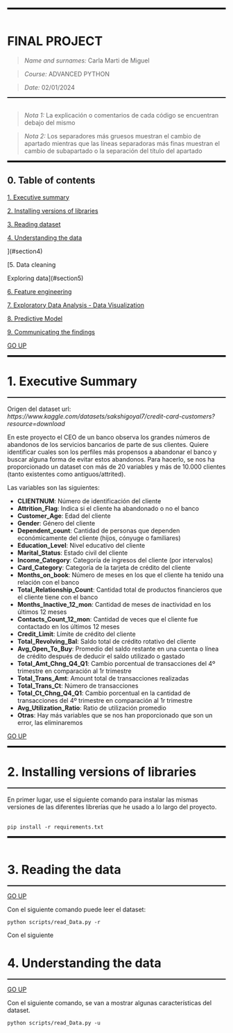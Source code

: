 
<a id="section0"></a>

<div style="border-top: 4px solid black;"></div>
<br>

# FINAL PROJECT

> *Name and surnames:* Carla Marti de Miguel

> *Course:* ADVANCED PYTHON

> *Date:* 02/01/2024

<div style="border-top: 2px solid black;"></div>

<br>

> *Nota 1:* La explicación o comentarios de cada código se encuentran debajo del mismo

> *Nota 2:* Los separadores más gruesos muestran el cambio de apartado mientras que las líneas separadoras más finas muestran el cambio de subapartado o la separación del título del apartado

<div style="border-top: 4px solid black;"></div>


## 0. Table of contents

[1. Executive summary](#section1)

[2.   Installing versions of libraries](#section2)

[3.   Reading dataset](#section3)

[4.   Understanding the data](#section4)

](#section4)

[5.   Data cleaning 

Exploring data](#section5)

[6.   Feature engineering](#section6)

[7.   Exploratory Data Analysis - Data Visualization](#section7)

[8.   Predictive Model](#section8)

[9.   Communicating the findings](#section9)

[GO UP](#section0)

<div style="border-top: 4px solid black;"></div>

<a id="section1"></a>
# 1. Executive Summary

<div style="border-top: 2px solid black;"></div>

<br>
Origen del dataset url: <i>https://www.kaggle.com/datasets/sakshigoyal7/credit-card-customers?resource=download</i>

En este proyecto el CEO de un banco observa los grandes números de abandonos de los servicios bancarios de parte de sus clientes. Quiere identificar cuales son los perfiles más propensos a abandonar el banco y buscar alguna forma de evitar estos abandonos. Para hacerlo, se nos ha proporcionado un dataset con más de 20 variables y más de 10.000 clientes (tanto existentes como antiguos/attrited).

Las variables son las siguientes:

- **CLIENTNUM**: Número de identificación del cliente
- **Attrition_Flag**: Indica si el cliente ha abandonado o no el banco
- **Customer_Age**: Edad del cliente
- **Gender**: Género del cliente
- **Dependent_count**: Cantidad de personas que dependen económicamente del cliente (hijos, cónyuge o familiares)
- **Education_Level**: Nivel educativo del cliente
- **Marital_Status**: Estado civil del cliente
- **Income_Category**: Categoría de ingresos del cliente (por intervalos)
- **Card_Category**: Categoría de la tarjeta de crédito del cliente
- **Months_on_book**: Número de meses en los que el cliente ha tenido una relación con el banco
- **Total_Relationship_Count**: Cantidad total de productos financieros que el cliente tiene con el banco
- **Months_Inactive_12_mon**: Cantidad de meses de inactividad en los últimos 12 meses
- **Contacts_Count_12_mon**: Cantidad de veces que el cliente fue contactado en los últimos 12 meses
- **Credit_Limit**: Límite de crédito del cliente
- **Total_Revolving_Bal**: Saldo total de crédito rotativo del cliente
- **Avg_Open_To_Buy**: Promedio del saldo restante en una cuenta o línea de crédito después de deducir el saldo utilizado o gastado
- **Total_Amt_Chng_Q4_Q1**: Cambio porcentual de transacciones del 4º trimestre en comparación al 1r trimestre
- **Total_Trans_Amt**: Amount total de transacciones realizadas
- **Total_Trans_Ct**: Número de transacciones
- **Total_Ct_Chng_Q4_Q1**: Cambio porcentual en la cantidad de transacciones del 4º trimestre en comparación al 1r trimestre
- **Avg_Utilization_Ratio**: Ratio de utilización promedio
- **Otras**: Hay más variables que se nos han proporcionado que son un error, las eliminaremos


[GO UP](#section0)

<div style="border-top: 4px solid black;"></div>

<a id="section2"></a>
# 2. Installing versions of libraries
<div style="border-top: 2px solid black;"></div>
<br>
En primer lugar, use el siguiente comando para instalar las mismas versiones de las diferentes librerías que he usado a lo largo del proyecto.<br><br>

    pip install -r requirements.txt


<div style="border-top: 4px solid black;"></div>
<a id="section3"></a>
<br>

# 3. Reading the data 

<div style="border-top: 2px solid black;"></div>


[GO UP](#section0)

Con el siguiente comando puede leer el dataset:

    python scripts/read_Data.py -r

Con el siguiente

<a id="section3"></a>

# 4. Understanding the data 

<div style="border-top: 2px solid black;"></div>


[GO UP](#section0)


Con el siguiente comando, se van a mostrar algunas características del dataset.

    python scripts/read_Data.py -u

